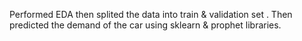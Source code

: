 
Performed EDA then splited the data into train &amp; validation set . Then predicted the demand of the car using sklearn &amp; prophet libraries.
